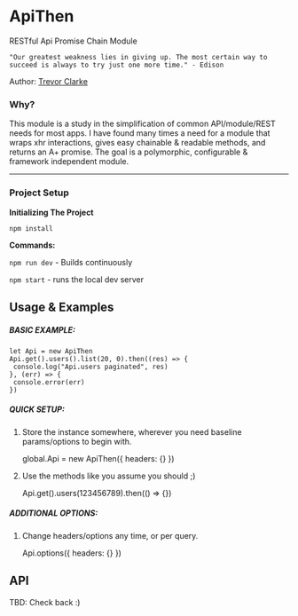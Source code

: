 # ApiThen

RESTful Api Promise Chain Module

	"Our greatest weakness lies in giving up. The most certain way to succeed is always to try just one more time." - Edison

Author: [Trevor Clarke](https://github.com/TrevorJTClarke)

### Why?

This module is a study in the simplification of common API/module/REST needs for most apps. I have found many times a need for a module that wraps xhr interactions, gives easy chainable & readable methods, and returns an A+ promise. The goal is a polymorphic, configurable & framework independent module.

----

### Project Setup

**Initializing The Project**

`npm install`

**Commands:**

`npm run dev` - Builds continuously

`npm start` - runs the local dev server

## Usage & Examples

##### BASIC EXAMPLE:

	let Api = new ApiThen
	Api.get().users().list(20, 0).then((res) => {
	 console.log("Api.users paginated", res)
	}, (err) => {
	 console.error(err)
	})

##### QUICK SETUP:

1. Store the instance somewhere, wherever you need baseline params/options to begin with.


	global.Api = new ApiThen({
		headers: {}
	})


2. Use the methods like you assume you should ;)


	Api.get().users(123456789).then(() => {})

##### ADDITIONAL OPTIONS:

1. Change headers/options any time, or per query.


	Api.options({
		headers: {}
	})

## API

TBD: Check back :)
